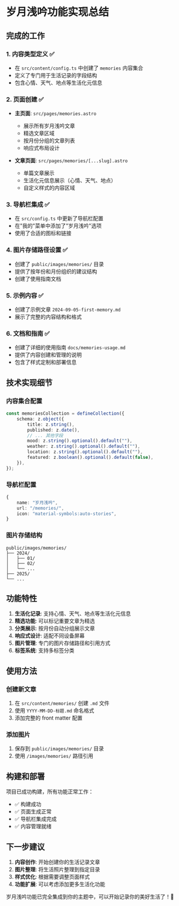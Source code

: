 # 岁月浅吟功能实现总结

## 完成的工作

### 1. 内容类型定义 ✅
- 在 `src/content/config.ts` 中创建了 `memories` 内容集合
- 定义了专门用于生活记录的字段结构
- 包含心情、天气、地点等生活化元信息

### 2. 页面创建 ✅
- **主页面**: `src/pages/memories.astro`
  - 展示所有岁月浅吟文章
  - 精选文章区域
  - 按月份分组的文章列表
  - 响应式布局设计

- **文章页面**: `src/pages/memories/[...slug].astro`
  - 单篇文章展示
  - 生活化元信息展示（心情、天气、地点）
  - 自定义样式的内容区域

### 3. 导航栏集成 ✅
- 在 `src/config.ts` 中更新了导航栏配置
- 在"我的"菜单中添加了"岁月浅吟"选项
- 使用了合适的图标和链接

### 4. 图片存储路径设置 ✅
- 创建了 `public/images/memories/` 目录
- 提供了按年份和月份组织的建议结构
- 创建了使用指南文档

### 5. 示例内容 ✅
- 创建了示例文章 `2024-09-05-first-memory.md`
- 展示了完整的内容结构和格式

### 6. 文档和指南 ✅
- 创建了详细的使用指南 `docs/memories-usage.md`
- 提供了内容创建和管理的说明
- 包含了样式定制和部署信息

## 技术实现细节

### 内容集合配置
```typescript
const memoriesCollection = defineCollection({
	schema: z.object({
		title: z.string(),
		published: z.date(),
		// ... 其他字段
		mood: z.string().optional().default(""),
		weather: z.string().optional().default(""),
		location: z.string().optional().default(""),
		featured: z.boolean().optional().default(false),
	}),
});
```

### 导航栏配置
```typescript
{
	name: "岁月浅吟",
	url: "/memories/",
	icon: "material-symbols:auto-stories",
}
```

### 图片存储结构
```
public/images/memories/
├── 2024/
│   ├── 01/
│   ├── 02/
│   └── ...
├── 2025/
└── ...
```

## 功能特性

1. **生活化记录**: 支持心情、天气、地点等生活化元信息
2. **精选功能**: 可以标记重要文章为精选
3. **分类展示**: 按月份自动分组展示文章
4. **响应式设计**: 适配不同设备屏幕
5. **图片管理**: 专门的图片存储路径和引用方式
6. **标签系统**: 支持多标签分类

## 使用方法

### 创建新文章
1. 在 `src/content/memories/` 创建 `.md` 文件
2. 使用 `YYYY-MM-DD-标题.md` 命名格式
3. 添加完整的 front matter 配置

### 添加图片
1. 保存到 `public/images/memories/` 目录
2. 使用 `/images/memories/` 路径引用

## 构建和部署

项目已成功构建，所有功能正常工作：
- ✅ 构建成功
- ✅ 页面生成正常
- ✅ 导航栏集成完成
- ✅ 内容管理就绪

## 下一步建议

1. **内容创作**: 开始创建你的生活记录文章
2. **图片整理**: 将生活照片整理到指定目录
3. **样式优化**: 根据需要调整页面样式
4. **功能扩展**: 可以考虑添加更多生活化功能

岁月浅吟功能已完全集成到你的主题中，可以开始记录你的美好生活了！🎉
